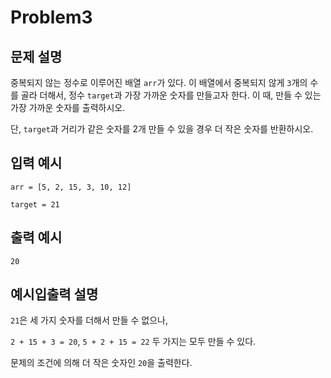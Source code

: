 # Problem3

## 문제 설명

중복되지 않는 정수로 이루어진 배열 `arr`가 있다. 이 배열에서 중복되지 않게 `3`개의 수를 골라 더해서, 정수 `target`과 가장 가까운 숫자를 만들고자 한다. 이 때, 만들 수 있는 가장 가까운 숫자를 출력하시오.

단, `target`과 거리가 같은 숫자를 2개 만들 수 있을 경우 더 작은 숫자를 반환하시오.

## 입력 예시

`arr = [5, 2, 15, 3, 10, 12]`

`target = 21`

## 출력 예시

`20`

## 예시입출력 설명

`21`은 세 가지 숫자를 더해서 만들 수 없으나,

`2 + 15 + 3 = 20`, `5 + 2 + 15 = 22` 두 가지는 모두 만들 수 있다.

문제의 조건에 의해 더 작은 숫자인 `20`을 출력한다.
